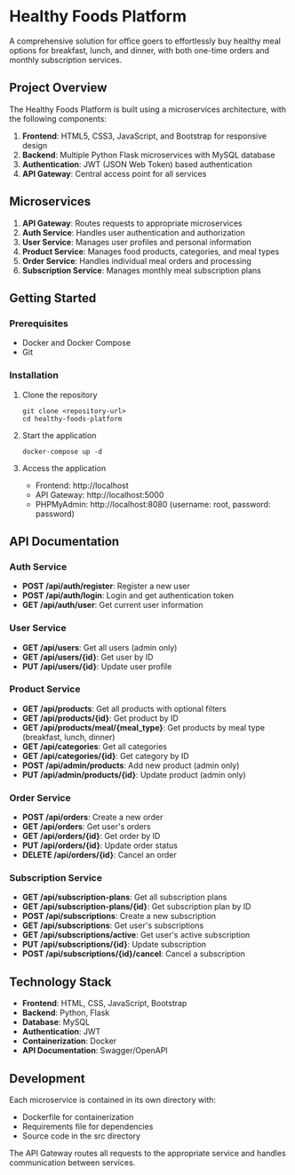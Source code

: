 # Healthy Foods Platform

A comprehensive solution for office goers to effortlessly buy healthy meal options for breakfast, lunch, and dinner, with both one-time orders and monthly subscription services.

## Project Overview

The Healthy Foods Platform is built using a microservices architecture, with the following components:

1. **Frontend**: HTML5, CSS3, JavaScript, and Bootstrap for responsive design
2. **Backend**: Multiple Python Flask microservices with MySQL database
3. **Authentication**: JWT (JSON Web Token) based authentication
4. **API Gateway**: Central access point for all services

## Microservices

1. **API Gateway**: Routes requests to appropriate microservices
2. **Auth Service**: Handles user authentication and authorization
3. **User Service**: Manages user profiles and personal information
4. **Product Service**: Manages food products, categories, and meal types
5. **Order Service**: Handles individual meal orders and processing
6. **Subscription Service**: Manages monthly meal subscription plans

## Getting Started

### Prerequisites

- Docker and Docker Compose
- Git

### Installation

1. Clone the repository

   ```
   git clone <repository-url>
   cd healthy-foods-platform
   ```

2. Start the application

   ```
   docker-compose up -d
   ```

3. Access the application
   - Frontend: http://localhost
   - API Gateway: http://localhost:5000
   - PHPMyAdmin: http://localhost:8080 (username: root, password: password)

## API Documentation

### Auth Service

- **POST /api/auth/register**: Register a new user
- **POST /api/auth/login**: Login and get authentication token
- **GET /api/auth/user**: Get current user information

### User Service

- **GET /api/users**: Get all users (admin only)
- **GET /api/users/{id}**: Get user by ID
- **PUT /api/users/{id}**: Update user profile

### Product Service

- **GET /api/products**: Get all products with optional filters
- **GET /api/products/{id}**: Get product by ID
- **GET /api/products/meal/{meal_type}**: Get products by meal type (breakfast, lunch, dinner)
- **GET /api/categories**: Get all categories
- **GET /api/categories/{id}**: Get category by ID
- **POST /api/admin/products**: Add new product (admin only)
- **PUT /api/admin/products/{id}**: Update product (admin only)

### Order Service

- **POST /api/orders**: Create a new order
- **GET /api/orders**: Get user's orders
- **GET /api/orders/{id}**: Get order by ID
- **PUT /api/orders/{id}**: Update order status
- **DELETE /api/orders/{id}**: Cancel an order

### Subscription Service

- **GET /api/subscription-plans**: Get all subscription plans
- **GET /api/subscription-plans/{id}**: Get subscription plan by ID
- **POST /api/subscriptions**: Create a new subscription
- **GET /api/subscriptions**: Get user's subscriptions
- **GET /api/subscriptions/active**: Get user's active subscription
- **PUT /api/subscriptions/{id}**: Update subscription
- **POST /api/subscriptions/{id}/cancel**: Cancel a subscription

## Technology Stack

- **Frontend**: HTML, CSS, JavaScript, Bootstrap
- **Backend**: Python, Flask
- **Database**: MySQL
- **Authentication**: JWT
- **Containerization**: Docker
- **API Documentation**: Swagger/OpenAPI

## Development

Each microservice is contained in its own directory with:

- Dockerfile for containerization
- Requirements file for dependencies
- Source code in the src directory

The API Gateway routes all requests to the appropriate service and handles communication between services.
